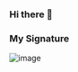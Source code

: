 ### Hi there 👋



### My Signature 

![image](https://github.com/H0llyW00dzZ/H0llyW00dzZ/assets/17626300/d1b09be2-7827-4ad3-bd23-d5f11e9b7829)






<!--
**H0llyW00dzZ/H0llyW00dzZ** is a ✨ _special_ ✨ repository because its `README.md` (this file) appears on your GitHub profile.

Here are some ideas to get you started:

- 🔭 I’m currently working on ...
- 🌱 I’m currently learning ...
- 👯 I’m looking to collaborate on ...
- 🤔 I’m looking for help with ...
- 💬 Ask me about ...
- 📫 How to reach me: ...
- 😄 Pronouns: ...
- ⚡ Fun fact: ...
-->
